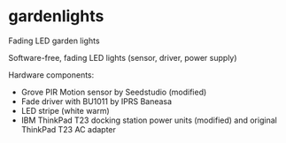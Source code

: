 # gardenlights
Fading LED garden lights

Software-free, fading LED lights (sensor, driver, power supply)

Hardware components:
- Grove PIR Motion sensor by Seedstudio (modified)
- Fade driver with BU1011 by IPRS Baneasa
- LED stripe (white warm)
- IBM ThinkPad T23 docking station power units (modified) and original ThinkPad T23 AC adapter 
